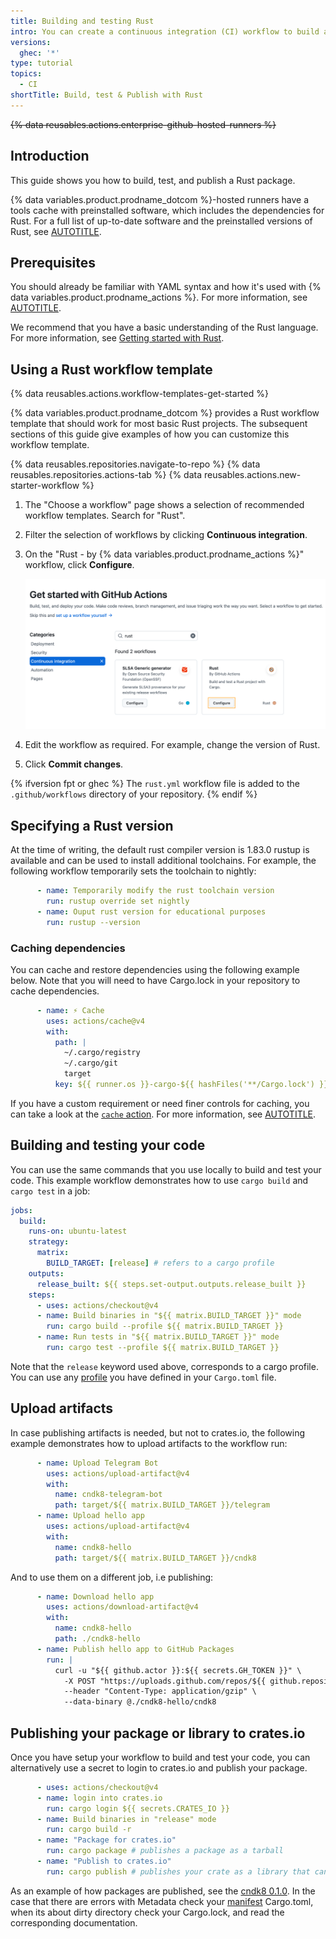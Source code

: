 ```yaml
---
title: Building and testing Rust
intro: You can create a continuous integration (CI) workflow to build and test your Rust project.
versions:
  ghec: '*'
type: tutorial
topics:
  - CI
shortTitle: Build, test & Publish with Rust
---
```


~~{% data reusables.actions.enterprise-github-hosted-runners %}~~

## Introduction

This guide shows you how to build, test, and publish a Rust package.

{% data variables.product.prodname_dotcom %}-hosted runners have a tools cache with preinstalled software, which includes the dependencies for Rust. For a full list of up-to-date software and the preinstalled versions of Rust, see [AUTOTITLE](/actions/using-github-hosted-runners/about-github-hosted-runners#preinstalled-software).

## Prerequisites

You should already be familiar with YAML syntax and how it's used with {% data variables.product.prodname_actions %}. For more information, see [AUTOTITLE](/actions/using-workflows/workflow-syntax-for-github-actions).

We recommend that you have a basic understanding of the Rust language. For more information, see [Getting started with Rust](https://www.rust-lang.org/learn).

## Using a Rust workflow template

{% data reusables.actions.workflow-templates-get-started %}

{% data variables.product.prodname_dotcom %} provides a Rust workflow template that should work for most basic Rust projects. The subsequent sections of this guide give examples of how you can customize this workflow template.

{% data reusables.repositories.navigate-to-repo %}
{% data reusables.repositories.actions-tab %}
{% data reusables.actions.new-starter-workflow %}
1. The "Choose a workflow" page shows a selection of recommended workflow templates. Search for "Rust".
1. Filter the selection of workflows by clicking **Continuous integration**.
1. On the "Rust - by {% data variables.product.prodname_actions %}" workflow, click **Configure**.

   ![Screenshot of the "Choose a workflow" page. The "Configure" button on the "Rust" workflow is highlighted with an orange outline.](/assets/images/help/actions/starter-workflow-rust.png)
1. Edit the workflow as required. For example, change the version of Rust.
1. Click **Commit changes**.

{% ifversion fpt or ghec %}
   The `rust.yml` workflow file is added to the `.github/workflows` directory of your repository.
{% endif %}

## Specifying a Rust version

At the time of writing, the default rust compiler version is 1.83.0 rustup is available and can be used to install additional toolchains. For example, the following workflow temporarily sets the toolchain to nightly:

```yaml copy
      - name: Temporarily modify the rust toolchain version
        run: rustup override set nightly
      - name: Ouput rust version for educational purposes
        run: rustup --version
```

### Caching dependencies

You can cache and restore dependencies using the following example below. Note that you will need to have Cargo.lock in your repository to cache dependencies.

```yaml copy
      - name: ⚡ Cache
        uses: actions/cache@v4
        with:
          path: |
            ~/.cargo/registry
            ~/.cargo/git
            target
          key: ${{ runner.os }}-cargo-${{ hashFiles('**/Cargo.lock') }}
```
If you have a custom requirement or need finer controls for caching, you can take a look at the [`cache` action](https://github.com/marketplace/actions/cache). For more information, see [AUTOTITLE](/actions/using-workflows/caching-dependencies-to-speed-up-workflows).

## Building and testing your code

You can use the same commands that you use locally to build and test your code. This example workflow demonstrates how to use `cargo build` and `cargo test` in a job:


```yaml copy
jobs:
  build:
    runs-on: ubuntu-latest
    strategy:
      matrix:
        BUILD_TARGET: [release] # refers to a cargo profile
    outputs:
      release_built: ${{ steps.set-output.outputs.release_built }}
    steps:
      - uses: actions/checkout@v4
      - name: Build binaries in "${{ matrix.BUILD_TARGET }}" mode
        run: cargo build --profile ${{ matrix.BUILD_TARGET }}
      - name: Run tests in "${{ matrix.BUILD_TARGET }}" mode
        run: cargo test --profile ${{ matrix.BUILD_TARGET }}
```
Note that the `release` keyword used above, corresponds to a cargo profile. You can use any [profile](https://doc.rust-lang.org/cargo/reference/profiles.html) you have defined in your `Cargo.toml` file.

## Upload artifacts

In case publishing artifacts is needed, but not to crates.io, the following example demonstrates how to upload artifacts to the workflow run:
```yaml copy
      - name: Upload Telegram Bot
        uses: actions/upload-artifact@v4
        with:
          name: cndk8-telegram-bot
          path: target/${{ matrix.BUILD_TARGET }}/telegram
      - name: Upload hello app
        uses: actions/upload-artifact@v4
        with:
          name: cndk8-hello
          path: target/${{ matrix.BUILD_TARGET }}/cndk8
```

And to use them on a different job, i.e publishing:


```yaml copy
      - name: Download hello app
        uses: actions/download-artifact@v4
        with:
          name: cndk8-hello
          path: ./cndk8-hello
      - name: Publish hello app to GitHub Packages
        run: |
          curl -u "${{ github.actor }}:${{ secrets.GH_TOKEN }}" \
            -X POST "https://uploads.github.com/repos/${{ github.repository }}/releases/assets?name=cndk8-hello.tar.gz" \
            --header "Content-Type: application/gzip" \
            --data-binary @./cndk8-hello/cndk8
```

## Publishing your package or library to crates.io

Once you have setup your workflow to build and test your code, you can alternatively use a secret to login to crates.io and publish your package.

```yaml copy
      - uses: actions/checkout@v4
      - name: login into crates.io
        run: cargo login ${{ secrets.CRATES_IO }}
      - name: Build binaries in "release" mode
        run: cargo build -r
      - name: "Package for crates.io"
        run: cargo package # publishes a package as a tarball
      - name: "Publish to crates.io"
        run: cargo publish # publishes your crate as a library that can be added as a dependency
```
As an example of how packages are published, see the [cndk8 0.1.0](https://crates.io/crates/cndk8/0.1.0). In the case that there are errors with Metadata check
your [manifest](https://doc.rust-lang.org/cargo/reference/manifest.html) Cargo.toml, when its about dirty directory check your Cargo.lock, and read the corresponding documentation.
